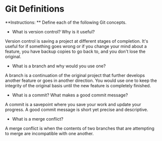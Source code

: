 # Git Definitions

**Instructions: ** Define each of the following Git concepts.

* What is version control?  Why is it useful?

Version control is saving a project at different stages of completion. It's useful for if something goes wrong or if you change your mind about a feature, you have backup copies to go back to, and you don't lose the original.

* What is a branch and why would you use one?

A branch is a continuation of the original project that further develops another feature or goes in another direction. You would use one to keep the integrity of the original basis until the new feature is completely finished.

* What is a commit? What makes a good commit message?

A commit is a savepoint where you save your work and update your progress. A good commit message is short yet precise and descriptive.

* What is a merge conflict?

A merge conflict is when the contents of two branches that are attempting to merge are incompatible with one another.